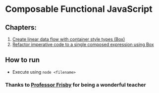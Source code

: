# Composable Functional JavaScript

## Chapters:

1.  [Create linear data flow with container style types (Box)](01.introduction-box.js)
2.  [Refactor imperative code to a single composed expression using Box](02.imperative-to-composed.js)

## How to run

- Execute using `node <filename>`

### Thanks to [Professor Frisby](https://egghead.io/courses/professor-frisby-introduces-composable-functional-javascript) for being a wonderful teacher
